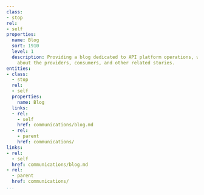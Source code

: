 ```yaml
---
class:
- stop
rel:
- self
properties:
  name: Blog
  sort: 1910
  level: 1
  description: Providing a blog dedicated to API platform operations, with stories
    about the providers, consumers, and other related stories.
entities:
- class:
  - stop
  rel:
  - self
  properties:
    name: Blog
  links:
  - rel:
    - self
    href: communications/blog.md
  - rel:
    - parent
    href: communications/
links:
- rel:
  - self
  href: communications/blog.md
- rel:
  - parent
  href: communications/
...
```

